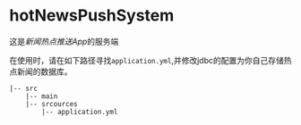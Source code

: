 # hotNewsPushSystem
这是*新闻热点推送App*的服务端

在使用时，请在如下路径寻找`application.yml`,并修改jdbc的配置为你自己存储热点新闻的数据库。
```
|-- src
    |-- main
    |-- srcources
        |-- application.yml
```

